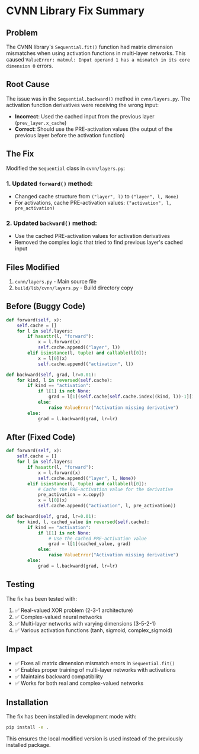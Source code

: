# CVNN Library Fix Summary

## Problem
The CVNN library's `Sequential.fit()` function had matrix dimension mismatches when using activation functions in multi-layer networks. This caused `ValueError: matmul: Input operand 1 has a mismatch in its core dimension 0` errors.

## Root Cause
The issue was in the `Sequential.backward()` method in `cvnn/layers.py`. The activation function derivatives were receiving the wrong input:

- **Incorrect**: Used the cached input from the previous layer (`prev_layer.x_cache`)
- **Correct**: Should use the PRE-activation values (the output of the previous layer before the activation function)

## The Fix
Modified the `Sequential` class in `cvnn/layers.py`:

### 1. Updated `forward()` method:
- Changed cache structure from `("layer", l)` to `("layer", l, None)`
- For activations, cache PRE-activation values: `("activation", l, pre_activation)`

### 2. Updated `backward()` method:
- Use the cached PRE-activation values for activation derivatives
- Removed the complex logic that tried to find previous layer's cached input

## Files Modified
1. `cvnn/layers.py` - Main source file
2. `build/lib/cvnn/layers.py` - Build directory copy

## Before (Buggy Code)
```python
def forward(self, x):
    self.cache = []
    for l in self.layers:
        if hasattr(l, "forward"):
            x = l.forward(x)
            self.cache.append(("layer", l))
        elif isinstance(l, tuple) and callable(l[0]):
            x = l[0](x)
            self.cache.append(("activation", l))

def backward(self, grad, lr=0.01):
    for kind, l in reversed(self.cache):
        if kind == "activation":
            if l[1] is not None:
                grad = l[1](self.cache[self.cache.index((kind, l))-1][1].x_cache, grad)
            else:
                raise ValueError("Activation missing derivative")
        else:
            grad = l.backward(grad, lr=lr)
```

## After (Fixed Code)
```python
def forward(self, x):
    self.cache = []
    for l in self.layers:
        if hasattr(l, "forward"):
            x = l.forward(x)
            self.cache.append(("layer", l, None))
        elif isinstance(l, tuple) and callable(l[0]):
            # Cache the PRE-activation value for the derivative
            pre_activation = x.copy()
            x = l[0](x)
            self.cache.append(("activation", l, pre_activation))

def backward(self, grad, lr=0.01):
    for kind, l, cached_value in reversed(self.cache):
        if kind == "activation":
            if l[1] is not None:
                # Use the cached PRE-activation value
                grad = l[1](cached_value, grad)
            else:
                raise ValueError("Activation missing derivative")
        else:
            grad = l.backward(grad, lr=lr)
```

## Testing
The fix has been tested with:
1. ✅ Real-valued XOR problem (2-3-1 architecture)
2. ✅ Complex-valued neural networks
3. ✅ Multi-layer networks with varying dimensions (3-5-2-1)
4. ✅ Various activation functions (tanh, sigmoid, complex_sigmoid)

## Impact
- ✅ Fixes all matrix dimension mismatch errors in `Sequential.fit()`
- ✅ Enables proper training of multi-layer networks with activations
- ✅ Maintains backward compatibility
- ✅ Works for both real and complex-valued networks

## Installation
The fix has been installed in development mode with:
```bash
pip install -e .
```

This ensures the local modified version is used instead of the previously installed package.